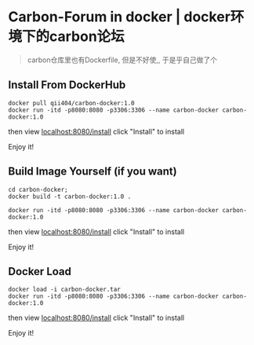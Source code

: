 # Carbon-Forum in docker | docker环境下的carbon论坛

> carbon仓库里也有Dockerfile, 但是不好使,, 于是乎自己做了个


## Install From DockerHub

```
docker pull qii404/carbon-docker:1.0
docker run -itd -p8080:8080 -p3306:3306 --name carbon-docker carbon-docker:1.0
```

then view [localhost:8080/install](localhost:8080/install) click "Install" to install

Enjoy it!


## Build Image Yourself (if you want)

```
cd carbon-docker;
docker build -t carbon-docker:1.0 .

docker run -itd -p8080:8080 -p3306:3306 --name carbon-docker carbon-docker:1.0
```

then view [localhost:8080/install](localhost:8080/install) click "Install" to install

Enjoy it!


## Docker Load

```
docker load -i carbon-docker.tar
docker run -itd -p8080:8080 -p3306:3306 --name carbon-docker carbon-docker:1.0
```

then view [localhost:8080/install](localhost:8080/install) click "Install" to install

Enjoy it!
